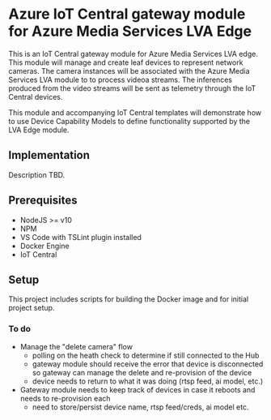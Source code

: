 # Azure IoT Central gateway module for Azure Media Services LVA Edge
This is an IoT Central gateway module for Azure Media Services LVA edge. This module will manage and create leaf devices to represent network cameras. The camera instances will be associated with the Azure Media Services LVA module to to process videoa streams. The inferences produced from the video streams will be sent as telemetry through the IoT Central devices.

This module and accompanying IoT Central templates will demonstrate how to use Device Capability Models to define functionality supported by the LVA Edge module.

## Implementation
Description TBD.

## Prerequisites
* NodeJS >= v10
* NPM
* VS Code with TSLint plugin installed
* Docker Engine
* IoT Central

## Setup
This project includes scripts for building the Docker image and for initial project setup.

### To do
* Manage the "delete camera" flow
  - polling on the heath check to determine if still connected to the Hub
  - gateway module should receive the error that device is disconnected so gateway can manage the delete and re-provision of the device
  - device needs to return to what it was doing (rtsp feed, ai model, etc.)
* Gateway module needs to keep track of devices in case it reboots and needs to re-provision each
  - need to store/persist device name, rtsp feed/creds, ai model etc.

